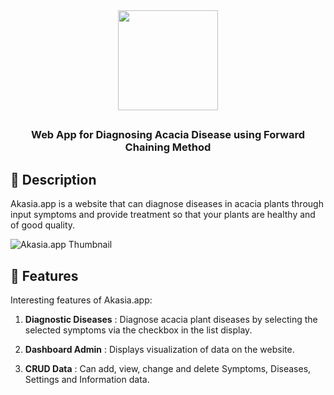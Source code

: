 <div id="start-of-content" align="center">

<img width="" src="img\Akasia.app Shadow.svg"  width=160 height=160  align="center">

##

### Web App for Diagnosing Acacia Disease using Forward Chaining Method

</div>

## 📙 Description

Akasia.app is a website that can diagnose diseases in acacia plants through input symptoms and provide treatment so that your plants are healthy and of good quality.

![Akasia.app Thumbnail](img/Thumbnail.png)

## 📖 Features

Interesting features of Akasia.app:

1. **Diagnostic Diseases** : Diagnose acacia plant diseases by selecting the selected symptoms via the checkbox in the list display.

2. **Dashboard Admin** : Displays visualization of data on the website.

3. **CRUD Data** : Can add, view, change and delete Symptoms, Diseases, Settings and Information data.
